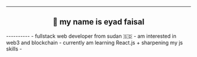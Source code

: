 ----------
<h2 align="center">🤝 my name is eyad faisal</h2>
----------
- fullstack web developer from sudan 🇸🇩
- am interested in web3 and blockchain
- currently am learning React.js + sharpening my js skills
- 

